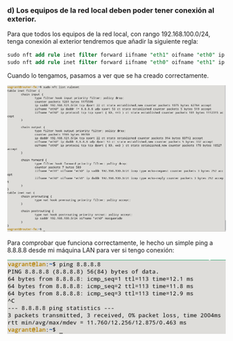 ### d) Los equipos de la red local deben poder tener conexión al exterior.

Para que todos los equipos de la red local, con rango 192.168.100.0/24, tenga conexión al exterior tendremos que añadir la siguiente regla:

```sql
sudo nft add rule inet filter forward iifname "eth1" oifname "eth0" ip saddr 192.168.100.0/24 icmp type echo-request counter accept
sudo nft add rule inet filter forward iifname "eth0" oifname "eth1" ip daddr 192.168.100.0/24 icmp type echo-reply counter accept
```

Cuando lo tengamos, pasamos a ver que se ha creado correctamente.

![FOTOS](img/8.png)

Para comprobar que funciona correctamente, le hecho un simple ping a 8.8.8.8 desde mi máquina LAN para ver si tengo conexión:

![FOTOS](img/9.png)